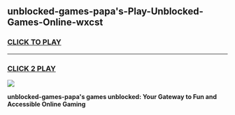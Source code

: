 
## unblocked-games-papa's-Play-Unblocked-Games-Online-wxcst
<h3>
<a href="https://premium76.site?title=unblocked-games-papa's&ref=25A">CLICK TO PLAY</a></h3>
<hr>

<h3>
<a href="https://premium76.site?title=unblocked-games-papa's&ref=25A">CLICK 2 PLAY</a>
  
</h3>

<a href="https://premium76.site?title=unblocked-games-papa's&ref=25A"><img src="https://clearcache.store/games.png"></a>


**unblocked-games-papa's games unblocked: Your Gateway to Fun and Accessible Online Gaming**
